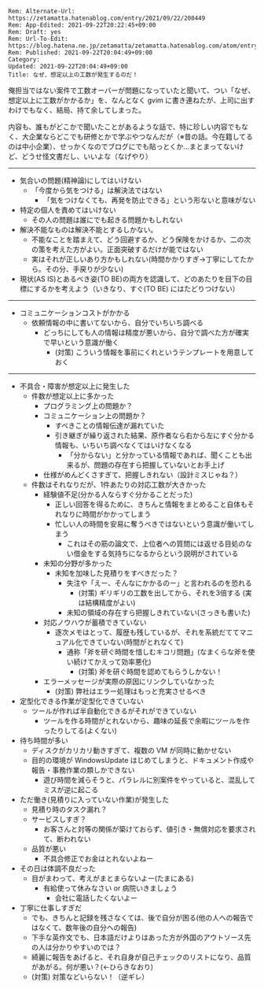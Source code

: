 ```header
Rem: Alternate-Url: https://zetamatta.hatenablog.com/entry/2021/09/22/200449
Rem: App-Edited: 2021-09-22T20:22:45+09:00
Rem: Draft: yes
Rem: Url-To-Edit: https://blog.hatena.ne.jp/zetamatta/zetamatta.hatenablog.com/atom/entry/13574176438014570392
Rem: Published: 2021-09-22T20:04:49+09:00
Category:
Updated: 2021-09-22T20:04:49+09:00
Title: なぜ、想定以上の工数が発生するのだ！
```
俺担当ではない案件で工数オーバーが問題になっていたと聞いて、つい「なぜ、想定以上に工数がかかるか」を、なんとなく gvim に書き連ねたが、上司に出すわけでもなく、結局、持て余してしまった。

内容も、誰もがどこかで聞いたことがあるような話で、特に珍しい内容でもなく、大企業ならどこでも研修とかで学ぶやつなんだが（※昔の話。今在籍してるのは中小企業）、せっかくなのでブログにでも貼っとくか…まとまってないけど、どうせ怪文書だし、いいよな（なげやり）

-----

- 気合いの問題(精神論)にしてはいけない
    - 「今度から気をつける」は解決法ではない
        - 「気をつけなくても、再発を防止できる」という形ないと意味がない
- 特定の個人を責めてはいけない
    - その人の問題は誰にでも起きる問題かもしれない
- 解決不能なものは解決不能とするしかない。
    - 不能なことを踏まえて、どう回避するか、どう保険をかけるか、二の次の策を考えた方がよい。正面突破するだけが能ではない
    - 実はそれが正しいあり方かもしれない(時間かかりすぎ→丁寧にしてたから。その分、手戻りが少ない)
- 現状(AS IS)とあるべき姿(TO BE)の両方を認識して、どのあたりを目下の目標にするかを考えよう（いきなり、すぐ(TO BE) にはたどりつけない）

----

- コミュニケーションコストがかかる
    - 依頼情報の中に書いてないから、自分でいちいち調べる
        - どっちにしても人の情報は精度が悪いから、自分で調べた方が確実で早いという意識が働く
            - (対策) こういう情報を事前にくれというテンプレートを用意しておく

-----

- 不具合・障害が想定以上に発生した
    - 件数が想定以上に多かった
        - プログラミング上の問題か？
        - コミュニケーション上の問題か？
            - すべきことの情報伝達が漏れていた
            - 引き継ぎが繰り返された結果、原作者なら右から左にすぐ分かる情報も、いちいち調べなくてはいけなくなる
                - 「分からない」と分かっている情報であれば、聞くことも出来るが、問題の存在すら把握していないとお手上げ
        - 仕様がめんどくさすぎて、把握しきれない（設計ミスじゃね？）
    - 件数はそれなりだが、1件あたりの対応工数が大きかった
        - 経験値不足(分かる人ならすぐ分かることだった)
            - 正しい回答を得るために、きちんと情報をまとめること自体もそれなりに時間がかかってしまう
            - 忙しい人の時間を安易に奪うべきではないという意識が働いてしまう
                - これはその筋の論文で、上位者への質問には返せる目処のない借金をする気持ちになるからという説明がされている
        - 未知の分野が多かった
            - 未知を加味した見積りをすべきだった？
                - 失注や「えー、そんなにかかるのー」と言われるのを恐れる
                    - (対策) ギリギリの工数を出してから、それを3倍する (実は結構精度がよい)
                - 未知の領域の存在すら把握しきれていない(さっきも書いた)
        - 対応ノウハウが蓄積できていない
            - 逐次メモはとって、履歴も残しているが、それを系統だててマニュアル化できていない(時間がとれなくて)
                - 通称「斧を研ぐ時間を惜しむキコリ問題」(なまくらな斧を使い続けてかえって効率悪化)
                    - (対策) 斧を研ぐ時間を認めてもらうしかない！
        - エラーメッセージが実際の原因にリンクしていなかった
            - (対策) 弊社はエラー処理はもっと充実させるべき
- 定型化できる作業が定型化できていない
    - ツールが作れば半自動化できるがそれができていない
        - ツールを作る時間がとれないから、趣味の延長で余暇にツールを作ったりしてる(よくない)
- 待ち時間が多い
    - ディスクがカリカリ動きすぎて、複数の VM が同時に動かせない
    - 目的の環境が WindowsUpdate はじめてしまうと、ドキュメント作成や報告・事務作業の類しかできない
        - 遊び時間を減らそうと、パラレルに別案件をやっていると、混乱してミスが逆に起こる
- ただ働き(見積りに入っていない作業)が発生した
    - 見積り時のタスク漏れ？
    - サービスしすぎ？
        - お客さんと対等の関係が築けておらず、値引き・無償対応を要求されて、断われない
    - 品質が悪い
        - 不具合修正でお金はとれないよねー
- その日は体調不良だった
    - 目がまわって、考えがまとまらないよー(たまにある)
        - 有給使って休みなさい or 病院いきましょう
            - 会社に電話したくないよー
- 丁寧に仕事しすぎだ
    - でも、きちんと記録を残さなくては、後で自分が困る(他の人への報告ではなくて、数年後の自分への報告)
    - 下手な英作文でも、日本語だけよりはあった方が外国のアウトソース先の人は分かりやすいのでは？
    - 綺麗に報告をあげると、それ自身が自己チェックのリストになり、品質があがる。何が悪い？(←ひらきなおり)
    - (対策) 対策などいらない！（逆ギレ）
